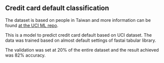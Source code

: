 ## Credit card default classification

The dataset is based on people in Taiwan and more information can be found [at the UCI ML repo](https://archive.ics.uci.edu/ml/datasets/credit+approval).


This is a model to predict credit card default based on UCI dataset.
The data was trained based on almost default settings of fastai tabular library.

The validation was set at 20% of the entire dataset and the result achieved was 82% accuracy.

